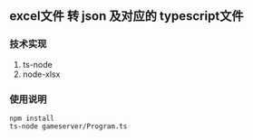 ## excel文件 转 json 及对应的 typescript文件
### 技术实现
1. ts-node
2. node-xlsx
### 使用说明
    npm install
    ts-node gameserver/Program.ts